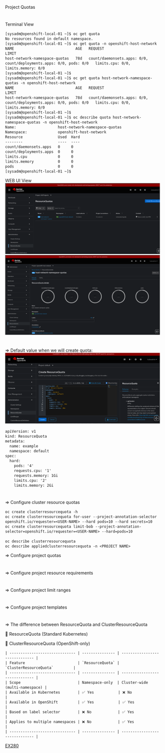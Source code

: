 

Project Quotas

#
Terminal View

    [sysadm@openshift-local-01 ~]$ oc get quota
    No resources found in default namespace.
    [sysadm@openshift-local-01 ~]$ oc get quota -n openshift-host-network
    NAME                            AGE   REQUEST                                                              LIMIT
    host-network-namespace-quotas   78d   count/daemonsets.apps: 0/0, count/deployments.apps: 0/0, pods: 0/0   limits.cpu: 0/0, limits.memory: 0/0
    [sysadm@openshift-local-01 ~]$ 
    [sysadm@openshift-local-01 ~]$ oc get quota host-network-namespace-quotas -n openshift-host-network
    NAME                            AGE   REQUEST                                                              LIMIT
    host-network-namespace-quotas   78d   count/daemonsets.apps: 0/0, count/deployments.apps: 0/0, pods: 0/0   limits.cpu: 0/0, limits.memory: 0/0
    [sysadm@openshift-local-01 ~]$ 
    [sysadm@openshift-local-01 ~]$ oc describe quota host-network-namespace-quotas -n openshift-host-network
    Name:                   host-network-namespace-quotas
    Namespace:              openshift-host-network
    Resource                Used  Hard
    --------                ----  ----
    count/daemonsets.apps   0     0
    count/deployments.apps  0     0
    limits.cpu              0     0
    limits.memory           0     0
    pods                    0     0
    [sysadm@openshift-local-01 ~]$ 

WEB UI View
![Photo](https://github.com/Adrianhein/My_ex280_preparation/blob/main/images/ResourceQuota.png)
![Photo](https://github.com/Adrianhein/My_ex280_preparation/blob/main/images/ResourceQuota_1.png)

#
#
=> Default value when we will create quota:
![Photo](https://github.com/Adrianhein/My_ex280_preparation/blob/main/images/create%20quota%20default%20value.png)


    apiVersion: v1
    kind: ResourceQuota
    metadata:
      name: example
      namespace: default
    spec:
      hard:
        pods: '4'
        requests.cpu: '1'
        requests.memory: 1Gi
        limits.cpu: '2'
        limits.memory: 2Gi

#
#
 =>   Configure cluster resource quotas

    oc create clusterresourcequota -h
    oc create clusterresourcequota for-user --project-annotation-selector openshift.io/requester=<USER-NAME> --hard pods=10 --hard secrets=10
    oc create clusterresourcequota limit-bob --project-annotation-selector=openshift.io/requester=<USER-NAME> --hard=pods=10

    oc describe clusterresourcequota
    oc describe appliedclusterresourcequota -n <PROJECT NAME>


 =>   Configure project quotas
 #
 =>   Configure project resource requirements
 #
 =>   Configure project limit ranges
 #
 =>   Configure project templates
#
=> The difference between ResourceQuota and ClusterResourceQuota 

🔹 ResourceQuota (Standard Kubernetes)

🔸 ClusterResourceQuota (OpenShift-only)

    | ------------------------------ | --------------- | ------------------------------ |
    | Feature                        | `ResourceQuota` | `ClusterResourceQuota`         |
    | ------------------------------ | --------------- | ------------------------------ |
    | Scope                          | Namespace-only  | Cluster-wide (multi-namespace) |
    | Available in Kubernetes        | ✅ Yes           | ❌ No                         |
    | Available in OpenShift         | ✅ Yes           | ✅ Yes                        |
    | Based on label selector        | ❌ No            | ✅ Yes                        |
    | Applies to multiple namespaces | ❌ No            | ✅ Yes                        |
    | ------------------------------ | --------------- | ------------------------------ |


[EX280](https://www.redhat.com/en/services/training/red-hat-certified-openshift-administrator-exam?section=objectives)

